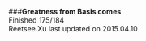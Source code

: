 ###__Greatness from Basis comes__    
Finished 175/184      
Reetsee.Xu last updated on 2015.04.10               
